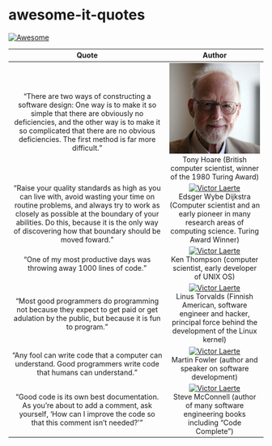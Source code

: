 # awesome-it-quotes

[![Awesome](https://cdn.rawgit.com/sindresorhus/awesome/d7305f38d29fed78fa85652e3a63e154dd8e8829/media/badge.svg)](https://github.com/sindresorhus/awesome)

| Quote | Author |
|:-:|:-:|
| “There are two ways of constructing a software design: One way is to make it so simple that there are obviously no deficiencies, and the other way is to make it so complicated that there are no obvious deficiencies. The first method is far more difficult.” | [![Tony Hoare](images/tony_hoare.jpg?s=70)](https://en.wikipedia.org/wiki/Tony_Hoare) <br> Tony Hoare (British computer scientist, winner of the 1980 Turing Award) |
| “Raise your quality standards as high as you can live with, avoid wasting your time on routine problems, and always try to work as closely as possible at the boundary of your abilities. Do this, because it is the only way of discovering how that boundary should be moved foward.” | [![Victor Laerte](https://avatars0.githubusercontent.com/u/7623098?s=70)](https://github.com/victorlaerte) <br> Edsger Wybe Dijkstra (Computer scientist and an early pioneer in many research areas of computing science. Turing Award Winner) |
| “One of my most productive days was throwing away 1000 lines of code.” | [![Victor Laerte](https://avatars0.githubusercontent.com/u/7623098?s=70)](https://github.com/victorlaerte) <br> Ken Thompson (computer scientist, early developer of UNIX OS) |
| “Most good programmers do programming not because they expect to get paid or get adulation by the public, but because it is fun to program.” |[![Victor Laerte](https://avatars0.githubusercontent.com/u/7623098?s=70)](https://github.com/victorlaerte) <br> Linus Torvalds (Finnish American, software engineer and hacker, principal force behind the development of the Linux kernel) |
| “Any fool can write code that a computer can understand. Good programmers write code that humans can understand.” | [![Victor Laerte](https://avatars0.githubusercontent.com/u/7623098?s=70)](https://github.com/victorlaerte) <br> Martin Fowler (author and speaker on software development) |
| “Good code is its own best documentation. As you’re about to add a comment, ask yourself, ‘How can I improve the code so that this comment isn’t needed?'” | [![Victor Laerte](https://avatars0.githubusercontent.com/u/7623098?s=70)](https://github.com/victorlaerte) <br> Steve McConnell (author of many software engineering books including “Code Complete”) |